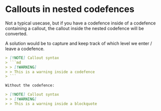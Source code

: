 # Callouts in nested codefences

Not a typical usecase, but if you have a codefence inside of a codefence containing a callout, the callout inside the nested codefence will be converted.

A solution would be to capture and keep track of which level we enter / leave a codefence.

```md
> [!NOTE] Callout syntax
> ```md
> > [!WARNING]
> > This is a warning inside a codefence
> ```

Without the codefence:

> [!NOTE] Callout syntax
> > [!WARNING]
> > This is a warning inside a blockquote
```